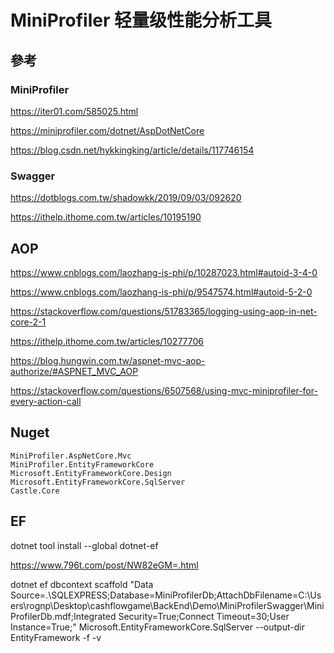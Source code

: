 ﻿# MiniProfiler 轻量级性能分析工具

## 參考 

### MiniProfiler

https://iter01.com/585025.html

https://miniprofiler.com/dotnet/AspDotNetCore

https://blog.csdn.net/hykkingking/article/details/117746154

### Swagger

https://dotblogs.com.tw/shadowkk/2019/09/03/092620

https://ithelp.ithome.com.tw/articles/10195190

## AOP

https://www.cnblogs.com/laozhang-is-phi/p/10287023.html#autoid-3-4-0

https://www.cnblogs.com/laozhang-is-phi/p/9547574.html#autoid-5-2-0

https://stackoverflow.com/questions/51783365/logging-using-aop-in-net-core-2-1

https://ithelp.ithome.com.tw/articles/10277706

https://blog.hungwin.com.tw/aspnet-mvc-aop-authorize/#ASPNET_MVC_AOP

https://stackoverflow.com/questions/6507568/using-mvc-miniprofiler-for-every-action-call

## Nuget

``` 
MiniProfiler.AspNetCore.Mvc
MiniProfiler.EntityFrameworkCore
Microsoft.EntityFrameworkCore.Design
Microsoft.EntityFrameworkCore.SqlServer
Castle.Core
```

## EF

dotnet tool install --global dotnet-ef

https://www.796t.com/post/NW82eGM=.html

dotnet ef dbcontext scaffold "Data Source=.\SQLEXPRESS;Database=MiniProfilerDb;AttachDbFilename=C:\Users\rognp\Desktop\cashflowgame\BackEnd\Demo\MiniProfilerSwagger\MiniProfilerDb.mdf;Integrated Security=True;Connect Timeout=30;User Instance=True;" Microsoft.EntityFrameworkCore.SqlServer --output-dir EntityFramework -f -v

